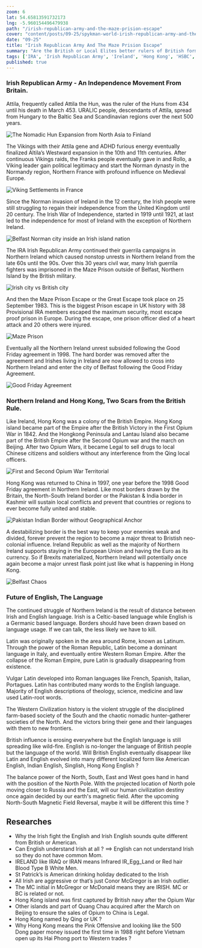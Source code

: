 ```yaml
--- 
zoom: 6
lat: 54.65813591732173
lng: -5.960154496479938
path: "/irish-republican-army-and-the-maze-prision-escape"
cover: "content/posts/09-25/spykman-world-irish-republican-army-and-the-maze-prison-escape.png"
date: "09-25"
title: "Irish Republican Army And The Maze Prision Escape"
summary: "Are the British or Local Elites better rulers of British formal satelite states?"
tags: ['IRA', 'Irish Republican Army', 'Ireland', 'Hong Kong', 'HSBC', 'United Kingdom','Spykman World','GeoGenetics']
published: true
---
```

### Irish Republican Army - An Independence Movement From Britain.

Attila, frequently called Attila the Hun, was the ruler of the Huns from 434 until his death in March 453. URALIC people, descendants of Attila, spread from Hungary to the Baltic Sea and Scandinavian regions over the next 500 years. 

![The Nomadic Hun Expansion from North Asia to Finland](https://storage.googleapis.com/spykman-world/Nomadic%20Hun%20Play%20Ground.png)

The Vikings with their Attila gene and ADHD furious energy eventually finalized Altila’s Westward expansion in the 10th and 11th centuries. After continuous Vikings raids, the Franks people eventually gave in and Rollo, a Viking leader gain political legitimacy and start the Norman dynasty in the Normandy region, Northern France with profound influence on Medieval Europe.

![Viking Settlements in France](https://storage.googleapis.com/spykman-world/Viking_Settlements_in_France.png) 

Since the Norman invasion of Ireland in the 12 century, the Irish people were still struggling to regain their independence from the United Kingdom until 20 century. The Irish War of Independence, started in 1919 until 1921, at last led to the independence for most of Ireland with the exception of Northern Ireland.   

![Belfast Norman city inside an Irish island nation](https://storage.googleapis.com/spykman-world/Belfast0-a-British-Proxy-Barrack.png)

The IRA Irish Republican Army continued their guerrila campaigns in Northern Ireland which caused nonstop unrests in Northern Ireland from the late 60s until the 90s. Over this 30 years civil war, many Irish guerrila fighters was imprisoned in the Maze Prison outside of Belfast, Northern Island by the British military.

![Irish city vs British city](https://storage.googleapis.com/spykman-world/Native_Irish_Celtic_vs_Norman_English_Invader.png)

And then the Maze Prison Escape or the Great Escape took place on 25 September 1983. This is the biggest Prison escape in UK history with 38 Provisional IRA members escaped the maximum security, most escape proof prison in Europe. During the escape, one prison officer died of a heart attack and 20 others were injured. 

![Maze Prison](https://storage.googleapis.com/spykman-world/Maze_Prision.png)

Eventually all the Northern Ireland unrest subsided following the Good Friday agreement in 1998. The hard border was removed after the agreement and Irishes living in Ireland are now allowed to cross into Northern Ireland and enter the city of Belfast following the Good Friday Agreement. 

![Good Friday Agreement](https://storage.googleapis.com/spykman-world/Good_Friday_Agrement.png)

### Northern Ireland and Hong Kong, Two Scars from the British Rule.

Like Ireland, Hong Kong was a colony of the British Empire. Hong Kong island became part of the Empire after the British Victory in the First Opium War in 1842. And the Hongkong Peninsula and Lantau Island also became part of the British Empire after the Second Opium war and the march on Beijing. After two Opium Wars, it became Legal to sell drugs to local Chinese citizens and soldiers without any interference from the Qing local officers. 

![First and Second Opium War Territorial](https://storage.googleapis.com/spykman-world/First_and_Second_Opium_War_Territorial.png)

Hong Kong was returned to China in 1997, one year before the 1998 Good Friday agreement in Northern Ireland. Like most borders drawn by the Britain, the North-South Ireland border or the Pakistan & India border in Kashmir will sustain local conflicts and prevent that countries or regions to ever become fully united and stable. 

![Pakistan Indian Border without Geographical Anchor](https://storage.googleapis.com/spykman-world/Pakistan_Indian_Without_Geographical_Anchor.png)

A destabilizing border is the best way to keep your enemies weak and divided, forever prevent the region to become a major threat to Bristish neo-colonial influence. Ireland Republic as well as the majority of Northern Ireland supports staying in the European Union and having the Euro as its currency. So if Brexits materialized, Northern Ireland will potentially once again become a major unrest flask point just like what is happening in Hong Kong. 

![Belfast Chaos](https://storage.googleapis.com/spykman-world/Belfast_Chaos.png)

### Future of English, The Language

The continued struggle of Northern Ireland is the result of distance between Irish and English language. Irish is a Celtic-based language while English is a Germanic based language. Borders should have been drawn based on language usage. If we can talk, the less likely we have to kill. 

Latin was originally spoken in the area around Rome, known as Latinum. Through the power of the Roman Republic, Latin become a dominant language in Italy, and eventually entire Western Roman Empire. After the collapse of the Roman Empire, pure Latin is gradually disappearing from existence. 

Vulgar Latin developed into Roman languages like French, Spanish, Italian, Portagues. Latin has contributed many words to the English language. Majority of English descriptions of theology, science, medicine and law used Latin-root words.

The Western Civilization history is the violent struggle of the disciplined farm-based society of the South and the chaotic nomadic hunter-gatherer societies of the North. And the victors bring their gene and their languages with them to new frontiers.

British influence is erosing everywhere but the English language is still spreading like wild-fire. English is no-longer the language of British people but the language of the world. Will British English eventually disappear like Latin and English evolved into many different localized form like American English, Indian English, Singlish, Hong Kong English ?

The balance power of the North, South, East and West goes hand in hand with the position of the North Pole. With the projected location of North pole moving closer to Russia and the East, will our human civilization destiny once again decided by our earth's magnetic field. After the upcoming North-South Magnetic Field Reversal, maybe it will be different this time ?

## Researches
- Why the Irish fight the English and Irish English sounds quite different from British or American. 
- Can English understand Irish at all ? ==> English can not understand Irish so they do not have common Mom.
- IRELAND like IRAQ or IRAN means Infrared IR_Egg_Land or Red hair Blood Type B White Men. 
- St Patrick’s is American drinking holiday dedicated to the Irish 
- All Irish are aggressive or that’s just Conor McGregor is an Irish outlier.
- The MC initial in McGregor or McDonald means they are IRISH. MC or BC is related or not. 
- Hong Kong island was first captured by British navy after the Opium War 
- Other islands and part of Quang Chau acquired after the March on Beijing to ensure the sales of Opium to China is Legal.
- Hong Kong named by Qing or UK ? 
- Why Hong Kong means the Pink Offensive and looking like the 500 Dong paper money issued the first time in 1988 right before Vietnam open up its Hai Phong port to Western trades ?